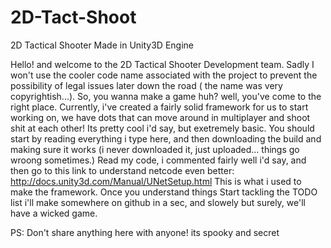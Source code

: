 # 2D-Tact-Shoot
2D Tactical Shooter Made in Unity3D Engine


Hello! and welcome to the 2D Tactical Shooter Development team. Sadly I won't use the cooler code name associated with the project to prevent
the possibility of legal issues later down the road ( the name was very copyrightish...). So, you wanna make a game huh? well, you've come to the right place.
Currently, i've created a fairly solid framework for us to start working on, we have dots that can move around in multiplayer and shoot shit at each other! Its pretty cool i'd say,
but exetremely basic. You should start by reading everything i type here, and then downloading the build and making sure it works (i never downloaded it, just uploaded... things go wroong sometimes.)
Read my code, i commented fairly well i'd say, and then go to this link to understand netcode even better: http://docs.unity3d.com/Manual/UNetSetup.html This is what i used to make the framework. Once you understand things
Start tackling the TODO list i'll make somewhere on github in a sec, and slowely but surely, we'll have a wicked game.

PS: Don't share anything here with anyone! its spooky and secret
